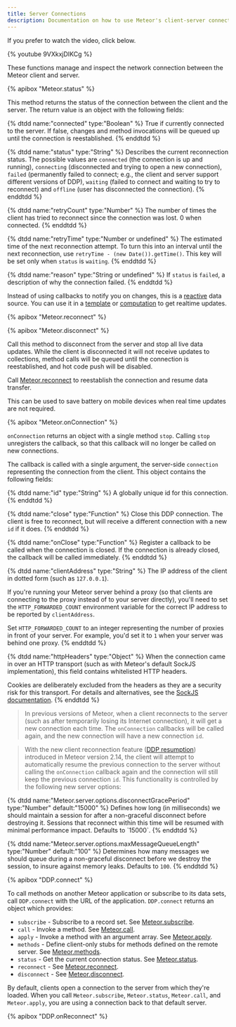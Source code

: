 ```yaml
---
title: Server Connections
description: Documentation on how to use Meteor's client-server connection.
---
```


If you prefer to watch the video, click below.

{% youtube 9VXkxjDIKCg %}

These functions manage and inspect the network connection between the
Meteor client and server.

{% apibox "Meteor.status" %}

This method returns the status of the connection between the client and
the server. The return value is an object with the following fields:

<dl class="objdesc">
{% dtdd name:"connected" type:"Boolean" %}
  True if currently connected to the server. If false, changes and
  method invocations will be queued up until the connection is
  reestablished.
{% enddtdd %}

{% dtdd name:"status" type:"String" %}
  Describes the current reconnection status. The possible
  values are `connected` (the connection is up and
  running), `connecting` (disconnected and trying to open a
  new connection), `failed` (permanently failed to connect; e.g., the client
  and server support different versions of DDP), `waiting` (failed
  to connect and waiting to try to reconnect) and `offline` (user has disconnected the connection).
{% enddtdd %}

{% dtdd name:"retryCount" type:"Number" %}
  The number of times the client has tried to reconnect since the
  connection was lost. 0 when connected.
{% enddtdd %}

{% dtdd name:"retryTime" type:"Number or undefined" %}
  The estimated time of the next reconnection attempt. To turn this
  into an interval until the next reconnection, use
  `retryTime - (new Date()).getTime()`. This key will
  be set only when `status` is `waiting`.
{% enddtdd %}

{% dtdd name:"reason" type:"String or undefined" %}
  If `status` is `failed`, a description of why the connection failed.
{% enddtdd %}
</dl>

Instead of using callbacks to notify you on changes, this is
a [reactive](#reactivity) data source. You can use it in a
[template](#livehtmltemplates) or [computation](#tracker_autorun)
to get realtime updates.

{% apibox "Meteor.reconnect" %}

{% apibox "Meteor.disconnect" %}

Call this method to disconnect from the server and stop all
live data updates. While the client is disconnected it will not receive
updates to collections, method calls will be queued until the
connection is reestablished, and hot code push will be disabled.

Call [Meteor.reconnect](#meteor_reconnect) to reestablish the connection
and resume data transfer.

This can be used to save battery on mobile devices when real time
updates are not required.


{% apibox "Meteor.onConnection" %}

`onConnection` returns an object with a single method `stop`.  Calling
`stop` unregisters the callback, so that this callback will no longer
be called on new connections.

The callback is called with a single argument, the server-side
`connection` representing the connection from the client.  This object
contains the following fields:

<dl class="objdesc">
{% dtdd name:"id" type:"String" %}
A globally unique id for this connection.
{% enddtdd %}

{% dtdd name:"close" type:"Function" %}
Close this DDP connection. The client is free to reconnect, but will
receive a different connection with a new `id` if it does.
{% enddtdd %}

{% dtdd name:"onClose" type:"Function" %}
Register a callback to be called when the connection is closed. If the
connection is already closed, the callback will be called immediately.
{% enddtdd %}

{% dtdd name:"clientAddress" type:"String" %}
  The IP address of the client in dotted form (such as `127.0.0.1`).

  If you're running your Meteor server behind a proxy (so that clients
  are connecting to the proxy instead of to your server directly),
  you'll need to set the `HTTP_FORWARDED_COUNT` environment variable
  for the correct IP address to be reported by `clientAddress`.

  Set `HTTP_FORWARDED_COUNT` to an integer representing the number of
  proxies in front of your server.  For example, you'd set it to `1`
  when your server was behind one proxy.
{% enddtdd %}

{% dtdd name:"httpHeaders" type:"Object" %}
  When the connection came in over an HTTP transport (such as with
  Meteor's default SockJS implementation), this field contains
  whitelisted HTTP headers.

  Cookies are deliberately excluded from the headers as they are a
  security risk for this transport.  For details and alternatives, see
  the [SockJS
  documentation](https://github.com/sockjs/sockjs-node#authorisation).
{% enddtdd %}
</dl>



> In previous versions of Meteor, when a client reconnects to the server (such as after temporarily losing its Internet connection), it will get a new connection each time.  The `onConnection` callbacks will be called again, and the new connection will have a new connection `id`.

> With the new client reconnection feature ([DDP resumption](https://github.com/meteor/meteor/pull/12436)) introduced in Meteor version 2.14, the client will attempt to automatically resume the previous connection to the server without calling the `onConnection` callback again and the connection will still keep the previous connection `id`. This functionality is controlled by the following new server options:

<dl class="objdesc">
{% dtdd name:"Meteor.server.options.disconnectGracePeriod" type:"Number" default:"15000" %}
  Defines how long (in milliseconds) we should maintain a session for after a non-graceful disconnect before destroying it. Sessions that reconnect within this time will be resumed with minimal performance impact. Defaults to `15000`.
{% enddtdd %}

{% dtdd name:"Meteor.server.options.maxMessageQueueLength" type:"Number" default:"100" %}
Determines how many messages we should queue during a non-graceful disconnect before we destroy the session, to insure against memory leaks. Defaults to `100`.
{% enddtdd %}
</dl>


{% apibox "DDP.connect" %}

To call methods on another Meteor application or subscribe to its data
sets, call `DDP.connect` with the URL of the application.
`DDP.connect` returns an object which provides:

* `subscribe` -
  Subscribe to a record set. See
  [Meteor.subscribe](#meteor_subscribe).
* `call` -
  Invoke a method. See [Meteor.call](#meteor_call).
* `apply` -
  Invoke a method with an argument array. See
  [Meteor.apply](#meteor_apply).
* `methods` -
  Define client-only stubs for methods defined on the remote server. See
  [Meteor.methods](#meteor_methods).
* `status` -
  Get the current connection status. See
  [Meteor.status](#meteor_status).
* `reconnect` -
  See [Meteor.reconnect](#meteor_reconnect).
* `disconnect` -
  See [Meteor.disconnect](#meteor_disconnect).

By default, clients open a connection to the server from which they're loaded.
When you call `Meteor.subscribe`, `Meteor.status`, `Meteor.call`, and
`Meteor.apply`, you are using a connection back to that default
server.

{% apibox "DDP.onReconnect" %}
